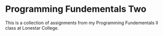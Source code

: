 # Programming Fundementals Two

This is a collection of assignments from my Programming Fundementals II class at Lonestar College.
